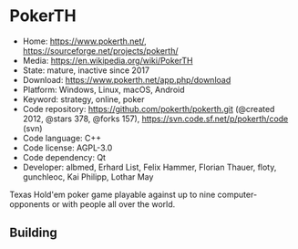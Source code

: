 # PokerTH

- Home: https://www.pokerth.net/, https://sourceforge.net/projects/pokerth/
- Media: https://en.wikipedia.org/wiki/PokerTH
- State: mature, inactive since 2017
- Download: https://www.pokerth.net/app.php/download
- Platform: Windows, Linux, macOS, Android
- Keyword: strategy, online, poker
- Code repository: https://github.com/pokerth/pokerth.git (@created 2012, @stars 378, @forks 157), https://svn.code.sf.net/p/pokerth/code (svn)
- Code language: C++
- Code license: AGPL-3.0
- Code dependency: Qt
- Developer: albmed, Erhard List, Felix Hammer, Florian Thauer, floty, gunchleoc, Kai Philipp, Lothar May

Texas Hold'em poker game playable against up to nine computer-opponents or with people all over the world.

## Building
